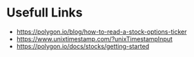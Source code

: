 ﻿# Usefull Links
- https://polygon.io/blog/how-to-read-a-stock-options-ticker
- https://www.unixtimestamp.com/?unixTimestampInput
- https://polygon.io/docs/stocks/getting-started


